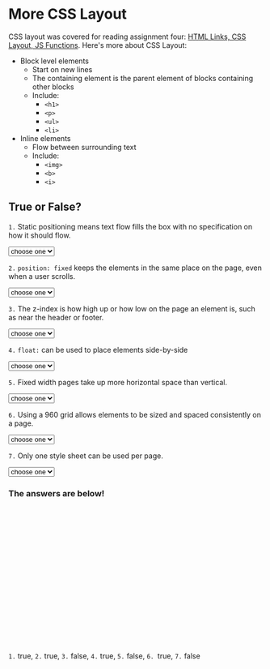 # More CSS Layout
CSS layout was covered for reading assignment four: [HTML Links, CSS Layout, JS Functions](/201Read4.md). Here's more about CSS Layout:

- Block level elements
    - Start on new lines
    - The containing element is the parent element of blocks containing other blocks
    - Include:
        - `<h1>`
        - `<p>`
        - `<ul>`
        - `<li>`
- Inline elements
    - Flow between surrounding text
    - Include:
        - `<img>`
        - `<b>`
        - `<i>`

## True or False?

`1.` Static positioning means text flow fills the box with no specification on how it should flow.
<form action="">
<select name="trueOrFalse">
<option value="choseOne">choose one</option>
<option value="true">true</option>
<option value="false">false</option>
</select>
</form>

`2.` `position: fixed` keeps the elements in the same place on the page, even when a user scrolls.
<form action="">
<select name="trueOrFalse">
<option value="choseOne">choose one</option>
<option value="true">true</option>
<option value="false">false</option>
</select>
</form>


`3.` The z-index is how high up or how low on the page an element is, such as near the header or footer.
<form action="">
<select name="trueOrFalse">
<option value="choseOne">choose one</option>
<option value="true">true</option>
<option value="false">false</option>
</select>
</form>

`4.` `float:` can be used to place elements side-by-side
<form action="">
<select name="trueOrFalse">
<option value="choseOne">choose one</option>
<option value="true">true</option>
<option value="false">false</option>
</select>
</form>

`5.` Fixed width pages take up more horizontal space than vertical. 
<form action="">
<select name="trueOrFalse">
<option value="choseOne">choose one</option>
<option value="true">true</option>
<option value="false">false</option>
</select>
</form>

`6.` Using a 960 grid allows elements to be sized and spaced consistently on a page.
<form action="">
<select name="trueOrFalse">
<option value="choseOne">choose one</option>
<option value="true">true</option>
<option value="false">false</option>
</select>
</form>

`7.` Only one style sheet can be used per page.
<form action="">
<select name="trueOrFalse">
<option value="choseOne">choose one</option>
<option value="true">true</option>
<option value="false">false</option>
</select>
</form>

### The answers are below! 

<br>
<br>
<br>
<br>
<br>
<br>
<br>
<br>
<br>
<br>
<br>
<br>
<br>
<br>
<br>
<br>

`1.` true, 
`2.` true, 
`3.` false, 
`4.` true, 
`5.` false, 
`6. `true, 
`7.` false